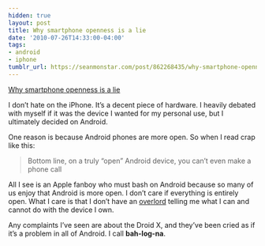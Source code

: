 ```yaml
---
hidden: true
layout: post
title: Why smartphone openness is a lie
date: '2010-07-26T14:33:00-04:00'
tags:
- android
- iphone
tumblr_url: https://seanmonstar.com/post/862268435/why-smartphone-openness-is-a-lie
---
```

[Why smartphone openness is a lie](http://www.tipb.com/2010/07/23/iphone-android-smartphone-openness-lie/?utm_source=feedburner&utm_medium=feed&utm_campaign=Feed%3A+TheIphoneBlog+%28TiPb%3A+iPhone%2C+iPad%2C+iPod%29)  

I don’t hate on the iPhone. It’s a decent piece of hardware. I heavily debated with myself if it was the device I wanted for my personal use, but I ultimately decided on Android.

One reason is because Android phones are more open. So when I read crap like this:

> Bottom line, on a truly “open” Android device, you can’t even make a phone call

All I see is an Apple fanboy who must bash on Android because so many of us enjoy that Android is more open. I don’t care if everything is entirely open. What I care is that I don’t have an [overlord](http://apple.com) telling me what I can and cannot do with the device I own.

Any complaints I’ve seen are about the Droid X, and they’ve been cried as if it’s a problem in all of Android. I call **bah-log-na**.

